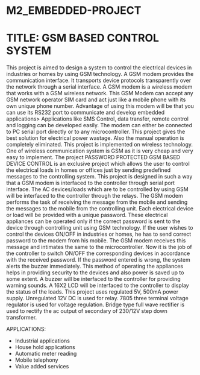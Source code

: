 # M2_EMBEDDED-PROJECT
# TITLE:  GSM BASED CONTROL SYSTEM

This project is aimed to design a system to control the electrical devices in industries or homes by using GSM technology.
 A GSM modem provides the communication interface. It transports device
protocols transparently over the network through a serial interface. 
A GSM modem is a wireless modem that works with a GSM wireless network.
This GSM Modem can accept any GSM network operator SIM card and act just like a mobile phone with its own unique phone number.
Advantage of using this modem will be that you can use its RS232 port to communicate and develop embedded applications>
Applications like SMS Control, data transfer, remote control and logging can be developed easily.
The modem can either be connected to PC serial port directly or to any microcontroller.
 This project gives the best solution for electrical power wastage.
 Also the manual operation is completely eliminated. 
 This project is implemented on wireless technology.
 One of wireless communication system is GSM as it is very cheap and very easy to implement.
 The project PASSWORD PROTECTED GSM BASED DEVICE CONTROL is an exclusive project which allows the user to control the electrical loads in homes or offices just
 by sending predefined messages to the controlling system. 
 This project is designed in such a way that a GSM modem is interfaced to the controller through serial port interface. 
 The AC devices/loads which are to be controlled by using GSM will be interfaced to the controller through the relays. 
 The GSM modem performs the task of receiving the message from the mobile and sending the messages to the mobile from the controlling unit. 
 Each electrical device or load will be provided with a unique password. 
 These electrical appliances can be operated only if the correct password is sent to the device through controlling unit using GSM technology.
 If the user wishes to control the devices ON/OFF in industries or homes, he has to send correct password to the modem from his mobile.
 The GSM modem receives this message and intimates the same to the microcontroller. 
 Now it is the job of the controller to switch ON/OFF the corresponding
devices in accordance with the received password. 
 If the password entered is wrong, the system alerts the buzzer immediately. 
 This method of operating the appliances helps in providing security to the devices and also power is saved up to some extent. 
 A buzzer will be interfaced to the controller for providing warning sounds.
 A 16X2 LCD will be interfaced to the controller to display the status of the loads.
 This project uses regulated 5V, 500mA power supply. Unregulated 12V DC is used for relay. 
 7805 three terminal voltage regulator is used for voltage regulation. Bridge type full
wave rectifier is used to rectify the ac output of secondary of 230/12V step down transformer.
 
APPLICATIONS:
- Industrial applications
- House hold applications
- Automatic meter reading
- Mobile telephony
- Value added services

